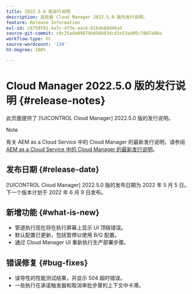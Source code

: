 ```yaml
---
title: 2022.5.0 版发行说明
description: 这些是 Cloud Manager 2022.5.0 版的发行说明。
feature: Release Information
exl-id: c8759f81-4a7c-4f3e-aac6-b1bde8dd46a3
source-git-commit: c0c25ada09879b850883dcd1e53ad05c7087a80a
workflow-type: ht
source-wordcount: '134'
ht-degree: 100%

---
```


# Cloud Manager 2022.5.0 版的发行说明 {#release-notes}

此页面提供了 [!UICONTROL Cloud Manager] 2022.5.0 版的发行说明。

>[!NOTE]
>
>有关 AEM as a Cloud Service 中的 Cloud Manager 的最新发行说明，请参阅 [AEM as a Cloud Service 中的 Cloud Manager 的最新发行说明](https://experienceleague.adobe.com/docs/experience-manager-cloud-service/content/implementing/using-cloud-manager/release-notes-cloud-manager/release-notes-cm-current.html)。

## 发布日期 {#release-date}

[!UICONTROL Cloud Manager] 2022.5.0 版的发布日期为 2022 年 5 月 5 日。下一个版本计划于 2022 年 6 月 9 日发布。

## 新增功能 {#what-is-new}

* 管道执行现在将在执行屏幕上显示 UI 顶级错误。
* 默认配置已更新，包括暂停以使用 B/G 配置。
* 通过 Cloud Manager UI 重新执行生产部署步骤。

## 错误修复 {#bug-fixes}

* 误导性的性能测试结果，并显示 504 超时错误。
* 一些执行在承诺触发器和取消审批步骤的上下文中卡滞。
